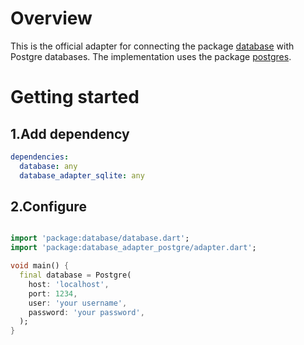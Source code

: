 # Overview
This is the official adapter for connecting the package [database](https://pub.dev/packages/database)
with Postgre databases. The implementation uses the package [postgres](https://pub.dev/packages/postgres).

# Getting started
## 1.Add dependency
```yaml
dependencies:
  database: any
  database_adapter_sqlite: any
```

## 2.Configure
```dart

import 'package:database/database.dart';
import 'package:database_adapter_postgre/adapter.dart';

void main() {
  final database = Postgre(
    host: 'localhost',
    port: 1234,
    user: 'your username',
    password: 'your password',
  );
}
```